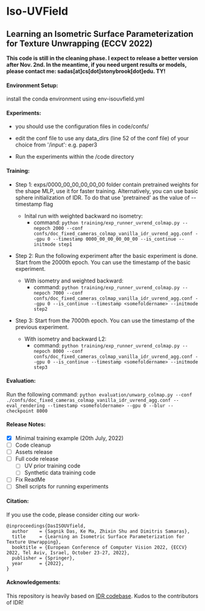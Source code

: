 
# Iso-UVField
## Learning an Isometric Surface Parameterization for Texture Unwrapping (ECCV 2022)

**This code is still in the cleaning phase. I expect to release a better version after Nov. 2nd. In the meantime, if you need urgent results or models, please contact me: sadas[at]cs[dot]stonybrook[dot]edu. TY!**

#### Environment Setup:

install the conda environment using env-isouvfield.yml


#### Experiments:
- you should use the configuration files in code/confs/ 
- edit the conf file to use any data_dirs (line 52 of the conf file) of your choice from '/input':
    e.g. paper3

- Run the experiments within the /code directory


#### Training:
* Step 1: exps/0000_00_00_00_00_00 folder contain pretrained weights for the shape MLP, use it for faster training. Alternatively, you can use basic sphere initialization of IDR. To do that use 'pretrained' as the value of --timestamp flag 
	- Inital run with weighted backward no isometry:
		- command: ```python training/exp_runner_uvrend_colmap.py --nepoch 2000 --conf confs/doc_fixed_cameras_colmap_vanilla_idr_uvrend_agg.conf --gpu 0 --timestamp 0000_00_00_00_00_00 --is_continue --initmode step1```

* Step 2: Run the following experiment after the basic experiment is done. Start from the 2000th epoch. You can use the timestamp of the basic experiment.
    - With isometry and weighted backward:
    	- command: ```python training/exp_runner_uvrend_colmap.py --nepoch 7000 --conf confs/doc_fixed_cameras_colmap_vanilla_idr_uvrend_agg.conf --gpu 0 --is_continue --timestamp <somefoldername> --initmode step2```
* Step 3: Start from the 7000th epoch. You can use the timestamp of the previous experiment.
    - With isometry and backward L2:
    	- command: ```python training/exp_runner_uvrend_colmap.py --nepoch 8000 --conf confs/doc_fixed_cameras_colmap_vanilla_idr_uvrend_agg.conf --gpu 0 --is_continue --timestamp <somefoldername> --initmode step3```

#### Evaluation:

Run the following command:
```python evaluation/unwarp_colmap.py --conf ./confs/doc_fixed_cameras_colmap_vanilla_idr_uvrend_agg.conf --eval_rendering --timestamp <somefoldername> --gpu 0 --blur --checkpoint 8000```

#### Release Notes:
- [X] Minimal training example (20th July, 2022)
- [ ] Code cleanup 
- [ ] Assets release
- [ ] Full code release
	- [ ] UV prior training code
	- [ ] Synthetic data training code
- [ ] Fix ReadMe
- [ ] Shell scripts for running experiments

#### Citation:
If you use the code, please consider citing our work-
```
@inproceedings{DasISOUVfield,
  author    = {Sagnik Das, Ke Ma, Zhixin Shu and Dimitris Samaras},
  title     = {Learning an Isometric Surface Parameterization for Texture Unwrapping},
  booktitle = {European Conference of Computer Vision 2022, {ECCV} 2022, Tel Aviv, Israel, October 23-27, 2022},
  publisher = {Springer},
  year      = {2022},
}
```
#### Acknowledgements:
This repository is heavily based on [IDR codebase](https://github.com/lioryariv/idr). Kudos to the contributors of IDR!
